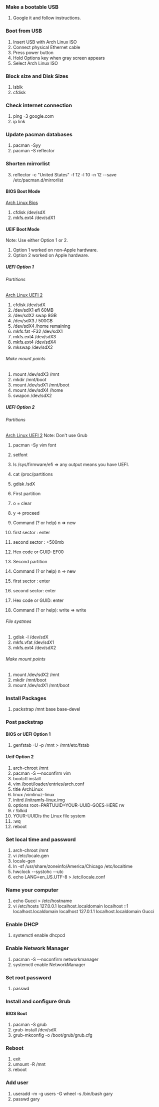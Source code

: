 
### Make a bootable USB
1. Google it and follow instructions.

### Boot from USB
1. Insert USB with Arch Linux ISO
1. Connect physical Ethernet cable
1. Press power button
1. Hold Options key when gray screen appears
1. Select Arch Linux ISO

### Block size and Disk Sizes 
1. lsblk
1. cfdisk

### Check internet connection
1. ping -3 google.com
1. ip link

### Update pacman databases
1. pacman -Syy
2. pacman -S reflector

### Shorten mirrorlist 
3. reflector -c "United States" -f 12 -l 10 -n 12 --save /etc/pacman.d/mirrorlist

#### BIOS Boot Mode 
[Arch Linux Bios](https://www.youtube.com/watch?v=GKdPSGb9f5s)
1. cfdisk /dev/sdX
1. mkfs.ext4 /dev/sdX1

#### UEIF Boot Mode
Note: Use either Option 1 or 2.
1. Option 1 worked on non-Apple hardware.
1. Option 2 worked on Apple hardware.

##### UEFI Option 1 
######  Partitions 
[Arch Linux UEFI 2](https://www.youtube.com/watch?v=dOXYZ8hkdmc)
1. cfdisk /dev/sdX
1. /dev/sdX1 efi 60MB
1. /dev/sdX2 swap 8GB
1. /dev/sdX3 / 500GB
1. /dev/sdX4 /home remaining
1. mkfs.fat -F32 /dev/sdX1
1. mkfs.ext4 /dev/sdX3
1. mkfs.ext4 /dev/sdX4
1. mkswap /dev/sdX2

###### Make mount points
1. mount /dev/sdX3 /mnt
1. mkdir /mnt/boot
1. mount /dev/sdX1 /mnt/boot
1. mount /dev/sdX4 /home
1. swapon /dev/sdX2

##### UEFI Option 2
###### Partitions 
[Arch Linux UEFI 2](https://www.youtube.com/wathc?v=DfC5GhgdtbWY)
Note:  Don't use Grub
1. pacman -Sy vim font
1. setfont
1. ls /sys/firmware/efi  => any output means you have UEFI.
1. cat /proc/partitions

1. gdisk /sdX
2. First partition
3. o = clear
3. y => proceed
3. Command (? or help) n => new
3. first sector : enter
3. second sector : +500mb
3. Hex code or GUID: EF00

2. Second partition
3. Command (? or help) n => new
3. first sector : enter
3. second sector: enter
3. Hex code or GUID: enter

2. Command (? or help): write => write

###### File systmes
1. gdisk -l /dev/sdX
1. mkfs.vfat /dev/sdX1
1. mkfs.ext4 /dev/sdX2

###### Make mount points
1. mount /dev/sdX2 /mnt
1. mkdir /mnt/boot
1. mount /dev/sdX1 /mnt/boot

### Install Packages
1. packstrap /mnt base base-devel

### Post packstrap
#### BIOS or UEFI Option 1
1. genfstab -U -p /mnt > /mnt/etc/fstab

#### Ueif Option 2
1. arch-chroot /mnt
1. pacman -S --noconfirm vim
1. bootctl install
1. vim /boot/loader/entries/arch.conf
2. title ArchLinux
2. linux /vimlinuz-linux
2. initrd /initramfs-linux.img
2. options root=PARTUUID=YOUR-UUID-GOES-HERE rw
3. r !blkid
4. YOUR-UUIDis the Linux file system
3. :wq
1. reboot

### Set local time and password
1. arch-chroot /mnt
1. vi /etc/locale.gen
1. locale-gen
1. ln -sf /usr/share/zoneinfo/America/Chicago /etc/localtime
1. hwclock --systohc --utc
1. echo LANG=en_US.UTF-8 > /etc/locale.conf 

### Name your computer
1. echo Gucci > /etc/hostname
2. vi /etc/hosts
   127.0.0.1 localhost.localdomain localhost
   ::1       localhost.localdomain localhost
   127.0.1.1 localhost.localdomain Gucci

### Enable DHCP 
1. systemctl enable dhcpcd

### Enable Network Manager 
1. pacman -S --noconfirm networkmanager
1. systemctl enable NetworkManager 

### Set root password
1. passwd

### Install and configure Grub
#### BIOS Boot
1. pacman -S grub
1. grub-install /dev/sdX
1. grub-mkconfig -o /boot/grub/grub.cfg

### Reboot
1. exit
1. umount -R /mnt
1. reboot

### Add user 
1. useradd -m -g users -G wheel -s /bin/bash gary
1. passwd gary  
